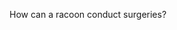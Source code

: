 <!-- name: Dr. Greg Rodriguez, MDPhD -->
<!-- image: rathbun.JPG -->

How can a racoon conduct surgeries?